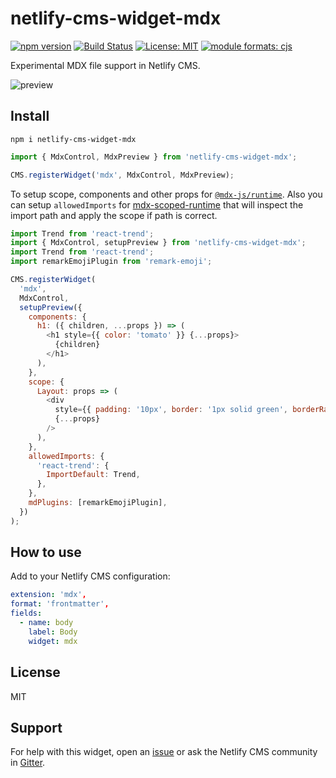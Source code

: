# netlify-cms-widget-mdx

[![npm version][version-badge]][version]
[![Build Status][build-badge]][build]
[![License: MIT][license-badge]][license]
[![module formats: cjs][module-formats-badge]][unpkg-bundle]

Experimental MDX file support in Netlify CMS.

![preview](https://raw.githubusercontent.com/buz-zard/gatsby-mdx/master/packages/netlify-cms-widget-mdx/docs/preview.png)

## Install

```shell
npm i netlify-cms-widget-mdx
```

```js
import { MdxControl, MdxPreview } from 'netlify-cms-widget-mdx';

CMS.registerWidget('mdx', MdxControl, MdxPreview);
```

To setup scope, components and other props for [`@mdx-js/runtime`](https://www.npmjs.com/package/@mdx-js/runtime).
Also you can setup `allowedImports` for [mdx-scoped-runtime](https://www.npmjs.com/package/mdx-scoped-runtime)
that will inspect the import path and apply the scope if path is correct.

```js
import Trend from 'react-trend';
import { MdxControl, setupPreview } from 'netlify-cms-widget-mdx';
import Trend from 'react-trend';
import remarkEmojiPlugin from 'remark-emoji';

CMS.registerWidget(
  'mdx',
  MdxControl,
  setupPreview({
    components: {
      h1: ({ children, ...props }) => (
        <h1 style={{ color: 'tomato' }} {...props}>
          {children}
        </h1>
      ),
    },
    scope: {
      Layout: props => (
        <div
          style={{ padding: '10px', border: '1px solid green', borderRadius: '5px' }}
          {...props}
        />
      ),
    },
    allowedImports: {
      'react-trend': {
        ImportDefault: Trend,
      },
    },
    mdPlugins: [remarkEmojiPlugin],
  })
);
```

## How to use

Add to your Netlify CMS configuration:

```yaml
extension: 'mdx',
format: 'frontmatter',
fields:
  - name: body
    label: Body
    widget: mdx
```

## License

MIT

## Support

For help with this widget, open an [issue](https://github.com/buz-zard/gatsby-mdx)
or ask the Netlify CMS community in [Gitter](https://gitter.im/netlify/netlifycms).

[version-badge]: https://badge.fury.io/js/netlify-cms-widget-mdx.svg
[version]: https://www.npmjs.com/package/netlify-cms-widget-mdx
[build-badge]: https://travis-ci.org/buz-zard/gatsby-mdx.svg?branch=master
[build]: https://travis-ci.org/buz-zard/gatsby-mdx
[license-badge]: https://img.shields.io/badge/License-MIT-yellow.svg
[license]: https://opensource.org/licenses/MIT
[module-formats-badge]: https://img.shields.io/badge/module%20formats-cjs-green.svg
[unpkg-bundle]: https://unpkg.com/netlify-cms-widget-mdx/
